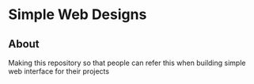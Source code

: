 # Simple Web Designs

## About

Making this repository so that people can refer this when building simple web interface for their projects